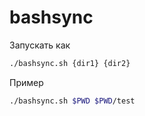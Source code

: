 # bashsync
Запускать как
```bash
./bashsync.sh {dir1} {dir2}
```
Пример 
```bash
./bashsync.sh $PWD $PWD/test
```
